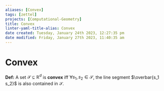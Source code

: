 ```yaml
---
aliases: [Convex]
tags: [zettel]
projects: [Computational-Geometry]
title: Convex
linter-yaml-title-alias: Convex
date created: Tuesday, January 24th 2023, 12:27:35 pm
date modified: Friday, January 27th 2023, 11:40:35 am
---
```


# Convex

**Def:** A set $\mathcal{S} \subseteq \mathbb{R}^d$ is **convex** iff $\forall s_1, s_2 \in \mathcal{S}$, the line segment $\overbar{s_1 s_2}$ is also contained in $\mathcal{S}$.
